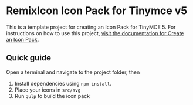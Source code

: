 # RemixIcon Icon Pack for Tinymce v5

This is a template project for creating an Icon Pack for TinyMCE 5. For instructions on how to use this project, [visit the documentation for Create an Icon Pack](https://www.tiny.cloud/docs/advanced/creating-an-icon-pack/).

## Quick guide
Open a terminal and navigate to the project folder, then

1. Install dependencies using `npm install`.
2. Place your icons in `src/svg`
3. Run `gulp` to build the icon pack
